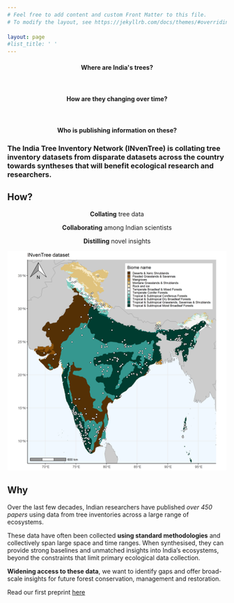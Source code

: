 ```yaml
---
# Feel free to add content and custom Front Matter to this file.
# To modify the layout, see https://jekyllrb.com/docs/themes/#overriding-theme-defaults

layout: page
#list_title: ' '
---
```


<div align="center">
<h4><strong>Where</strong> are India's trees?</h4><br>

<h4><strong>How are they changing</strong> over time?</h4><br>

<h4><strong>Who is publishing</strong> information on these?</h4>
</div>


### **The India Tree Inventory Network (INvenTree)** is collating tree inventory datasets from disparate datasets across the country towards syntheses that will benefit ecological research and researchers.


## How?

<div align="center">
<strong>Collating</strong> tree data<br>

<strong>Collaborating</strong> among Indian scientists<br>

<strong>Distilling</strong> novel insights
</div>

![](assets/Fig1.png)

## Why

Over the last few decades, Indian researchers have published *over 450 papers* using data from tree inventories across a large range of ecosystems.

These data have often been collected **using standard methodologies** and collectively span large space and time ranges. When synthesised, they can provide strong baselines and unmatched insights into India’s ecosystems, beyond the constraints that limit primary ecological data collection. 

**Widening access to these data**, we want to identify gaps and offer broad-scale insights for future forest conservation, management and restoration.

Read our first preprint [here](https://www.biorxiv.org/content/10.1101/2024.05.18.594774v1)


